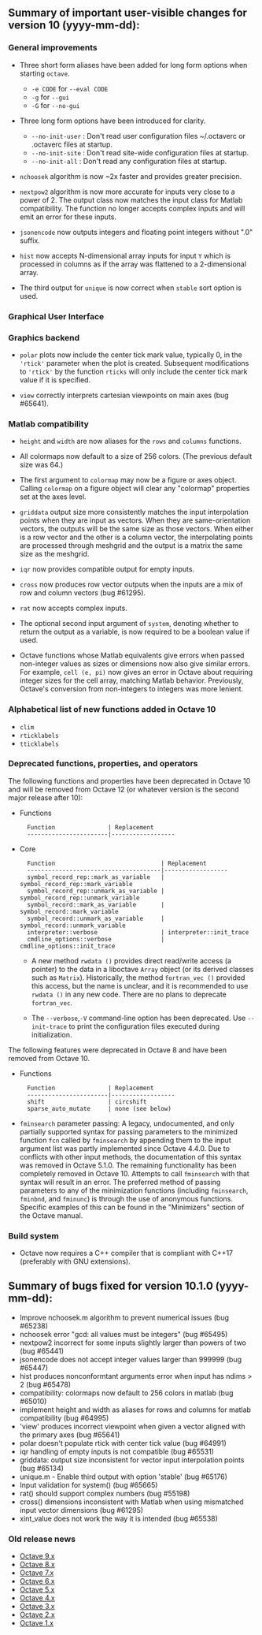 Summary of important user-visible changes for version 10 (yyyy-mm-dd):
---------------------------------------------------------------------

### General improvements

- Three short form aliases have been added for long form options when starting
`octave`.
  * `-e CODE` for `--eval CODE`
  * `-g` for `--gui`
  * `-G` for `--no-gui`

- Three long form options have been introduced for clarity.
  * `--no-init-user` : Don't read user configuration files ~/.octaverc or
    .octaverc files at startup.
  * `--no-init-site` : Don't read site-wide configuration files at startup.
  * `--no-init-all` : Don't read any configuration files at startup.

- `nchoosek` algorithm is now ~2x faster and provides greater precision.

- `nextpow2` algorithm is now more accurate for inputs very close to a power
  of 2.  The output class now matches the input class for Matlab compatibility.
  The function no longer accepts complex inputs and will emit an error for
  these inputs.

- `jsonencode` now outputs integers and floating point integers without ".0"
  suffix.

- `hist` now accepts N-dimensional array inputs for input `Y` which is
  processed in columns as if the array was flattened to a 2-dimensional array.

- The third output for `unique` is now correct when `stable` sort option is
  used.

### Graphical User Interface

### Graphics backend

- `polar` plots now include the center tick mark value, typically 0, in the
  `'rtick'` parameter when the plot is created.  Subsequent modifications to
  `'rtick'` by the function `rticks` will only include the center tick mark
  value if it is specified.

- `view` correctly interprets cartesian viewpoints on main axes (bug #65641).

### Matlab compatibility

- `height` and `width` are now aliases for the `rows` and `columns` functions.

- All colormaps now default to a size of 256 colors. (The previous default size
  was 64.)

- The first argument to `colormap` may now be a figure or axes object.  Calling
  `colormap` on a figure object will clear any "colormap" properties set at the
  axes level.

- `griddata` output size more consistently matches the input interpolation
  points when they are input as vectors.  When they are same-orientation
  vectors, the outputs will be the same size as those vectors.  When either is
  a row vector and the other is a column vector, the interpolating points are
  processed through meshgrid and the output is a matrix the same size as the
  meshgrid.

- `iqr` now provides compatible output for empty inputs.

- `cross` now produces row vector outputs when the inputs are a mix of row and
  column vectors (bug #61295).

- `rat` now accepts complex inputs.

- The optional second input argument of `system`, denoting whether to return
  the output as a variable, is now required to be a boolean value if used.

- Octave functions whose Matlab equivalents give errors when passed non-integer
  values as sizes or dimensions now also give similar errors.  For example,
  `cell (e, pi)` now gives an error in Octave about requiring integer sizes for
  the cell array, matching Matlab behavior.  Previously, Octave's conversion
  from non-integers to integers was more lenient.

### Alphabetical list of new functions added in Octave 10

* `clim`
* `rticklabels`
* `tticklabels`

### Deprecated functions, properties, and operators

The following functions and properties have been deprecated in Octave 10
and will be removed from Octave 12 (or whatever version is the second
major release after 10):

- Functions

        Function               | Replacement
        -----------------------|------------------

- Core

        Function                              | Replacement
        --------------------------------------|------------------
        symbol_record_rep::mark_as_variable   | symbol_record_rep::mark_variable
        symbol_record_rep::unmark_as_variable | symbol_record_rep::unmark_variable
        symbol_record::mark_as_variable       | symbol_record::mark_variable
        symbol_record::unmark_as_variable     | symbol_record::unmark_variable
        interpreter::verbose                  | interpreter::init_trace
        cmdline_options::verbose              | cmdline_options::init_trace

  - A new method `rwdata ()` provides direct read/write access (a pointer) to
    the data in a liboctave `Array` object (or its derived classes such as
    `Matrix`).  Historically, the method `fortran_vec ()` provided this access,
    but the name is unclear, and it is recommended to use `rwdata ()` in any
    new code.  There are no plans to deprecate `fortran_vec`.

  - The `--verbose`,`-V` command-line option has been deprecated.  Use
    `--init-trace` to print the configuration files executed during
    initialization.

The following features were deprecated in Octave 8 and have been removed
from Octave 10.

- Functions

        Function               | Replacement
        -----------------------|------------------
        shift                  | circshift
        sparse_auto_mutate     | none (see below)

- `fminsearch` parameter passing: A legacy, undocumented, and only partially
  supported syntax for passing parameters to the minimized function `fcn`
  called by `fminsearch` by appending them to the input argument list was
  partly implemented since Octave 4.4.0.  Due to conflicts with other input
  methods, the documentation of this syntax was removed in Octave 5.1.0.  The
  remaining functionality has been completely removed in Octave 10.  Attempts
  to call `fminsearch` with that syntax will result in an error.  The preferred
  method of passing parameters to any of the minimization functions (including
  `fminsearch`, `fminbnd`, and `fminunc`) is through the use of anonymous
  functions.  Specific examples of this can be found in the "Minimizers"
  section of the Octave manual.

### Build system

- Octave now requires a C++ compiler that is compliant with C++17 (preferably
  with GNU extensions).


Summary of bugs fixed for version 10.1.0 (yyyy-mm-dd):
----------------------------------------------------

- Improve nchoosek.m algorithm to prevent numerical issues (bug #65238)
- nchoosek error "gcd: all values must be integers" (bug #65495)
- nextpow2 incorrect for some inputs slightly larger than powers of two (bug #65441)
- jsonencode does not accept integer values larger than 999999 (bug #65447)
- hist produces nonconformtant arguments error when input has ndims > 2 (bug #65478)
- compatibility: colormaps now default to 256 colors in matlab (bug #65010)
- implement height and width as aliases for rows and columns for matlab compatibility (bug #64995)
- 'view' produces incorrect viewpoint when given a vector aligned with the primary axes (bug #65641)
- polar doesn't populate rtick with center tick value (bug #64991)
- iqr handling of empty inputs is not compatible (bug #65531)
- griddata: output size inconsistent for vector input interpolation points (bug #65134)
- unique.m - Enable third output with option 'stable' (bug #65176)
- Input validation for system() (bug #65665)
- rat() should support complex numbers (bug #55198)
- cross() dimensions inconsistent with Matlab when using mismatched input vector dimensions (bug #61295)
- xint_value does not work the way it is intended (bug #65538)

### Old release news

- [Octave 9.x](etc/NEWS.9.md)
- [Octave 8.x](etc/NEWS.8.md)
- [Octave 7.x](etc/NEWS.7.md)
- [Octave 6.x](etc/NEWS.6.md)
- [Octave 5.x](etc/NEWS.5.md)
- [Octave 4.x](etc/NEWS.4)
- [Octave 3.x](etc/NEWS.3)
- [Octave 2.x](etc/NEWS.2)
- [Octave 1.x](etc/NEWS.1)
